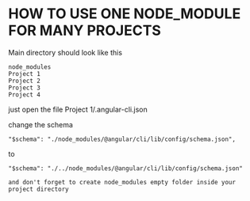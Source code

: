 # HOW TO USE ONE NODE_MODULE FOR MANY PROJECTS
 

   

Main directory should look like this

    node_modules
    Project 1
    Project 2
    Project 3
    Project 4

just open the file Project 1/.angular-cli.json

change the schema

    "$schema": "./node_modules/@angular/cli/lib/config/schema.json",

to

    "$schema": "./../node_modules/@angular/cli/lib/config/schema.json"

    and don't forget to create node_modules empty folder inside your project directory
